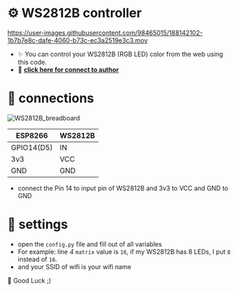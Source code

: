# ⚙️ WS2812B controller

https://user-images.githubusercontent.com/98465015/188142102-1b7b7e8c-dafe-4060-b73c-ec3a2519e3c3.mov

- ✨ You can control your WS2812B (RGB LED) color from the web using this code.
- 🧨 **[click here for connect to author](https://t.me/Soltan_Python)**

# 🔩 connections

![WS2812B_breadboard](https://user-images.githubusercontent.com/98465015/188141833-36c2cad2-ee91-4da7-b39d-b791c5c6f51c.png)


|ESP8266        |WS2812B    |
|---            | ---       |
|GPIO14(D5)     |IN         |
|3v3            |VCC        |
|GND            |GND        |

- connect the Pin 14 to input pin of WS2812B and 3v3 to VCC and GND to GND

# 🔧 settings
- open the `config.py` file and fill out of all variables
- For example: line _4_ `matrix` value is `16`, if my WS2812B has 8 LEDs, I put `8` instead of `16`.
- and your SSID of wifi is your wifi name

🌹 Good Luck ;)
